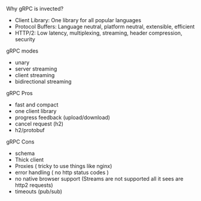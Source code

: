 Why gRPC is invected?
- Client Library: One library for all popular languages
- Protocol Buffers: Language neutral, platform neutral, extensible, efficient
- HTTP/2: Low latency, multiplexing, streaming, header compression, security

gRPC modes
- unary
- server streaming
- client streaming
- bidirectional streaming 



gRPC Pros
- fast and compact
- one client library
- progress feedback (upload/download)
- cancel request (h2)
- h2/protobuf

gRPC Cons
- schema 
- Thick client
- Proxies ( tricky to use things like nginx)
- error handling ( no http status codes )
- no native browser support (Streams are not supported all it sees are http2 requests)
- timeouts (pub/sub)
